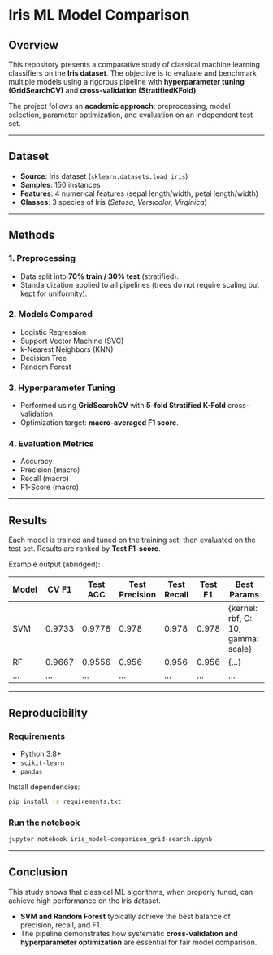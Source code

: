 # Iris ML Model Comparison

## Overview

This repository presents a comparative study of classical machine learning classifiers on the **Iris dataset**.
The objective is to evaluate and benchmark multiple models using a rigorous pipeline with **hyperparameter tuning (GridSearchCV)** and **cross-validation (StratifiedKFold)**.

The project follows an **academic approach**: preprocessing, model selection, parameter optimization, and evaluation on an independent test set.

---

## Dataset

* **Source**: Iris dataset (`sklearn.datasets.load_iris`)
* **Samples**: 150 instances
* **Features**: 4 numerical features (sepal length/width, petal length/width)
* **Classes**: 3 species of Iris (*Setosa, Versicolor, Virginica*)

---

## Methods

### 1. Preprocessing

* Data split into **70% train / 30% test** (stratified).
* Standardization applied to all pipelines (trees do not require scaling but kept for uniformity).

### 2. Models Compared

* Logistic Regression
* Support Vector Machine (SVC)
* k-Nearest Neighbors (KNN)
* Decision Tree
* Random Forest

### 3. Hyperparameter Tuning

* Performed using **GridSearchCV** with **5-fold Stratified K-Fold** cross-validation.
* Optimization target: **macro-averaged F1 score**.

### 4. Evaluation Metrics

* Accuracy
* Precision (macro)
* Recall (macro)
* F1-Score (macro)

---

## Results

Each model is trained and tuned on the training set, then evaluated on the test set.
Results are ranked by **Test F1-score**.

Example output (abridged):

| Model | CV F1  | Test ACC | Test Precision | Test Recall | Test F1 | Best Params                        |
| ----- | ------ | -------- | -------------- | ----------- | ------- | ---------------------------------- |
| SVM   | 0.9733 | 0.9778   | 0.978          | 0.978       | 0.978   | {kernel: rbf, C: 10, gamma: scale} |
| RF    | 0.9667 | 0.9556   | 0.956          | 0.956       | 0.956   | {...}                              |
| …     | …      | …        | …              | …           | …       | …                                  |

---

## Reproducibility

### Requirements

* Python 3.8+
* `scikit-learn`
* `pandas`

Install dependencies:

```bash
pip install -r requirements.txt
```

### Run the notebook

```bash
jupyter notebook iris_model-comparison_grid-search.ipynb
```

---

## Conclusion

This study shows that classical ML algorithms, when properly tuned, can achieve high performance on the Iris dataset.

* **SVM and Random Forest** typically achieve the best balance of precision, recall, and F1.
* The pipeline demonstrates how systematic **cross-validation and hyperparameter optimization** are essential for fair model comparison.
